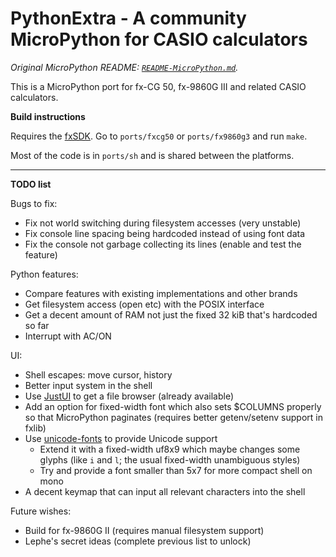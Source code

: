 # PythonExtra - A community MicroPython for CASIO calculators

*Original MicroPython README: [`README-MicroPython.md`](README-MicroPython.md).*

This is a MicroPython port for fx-CG 50, fx-9860G III and related CASIO calculators.

**Build instructions**

Requires the [fxSDK](/Lephenixnoir/fxsdk). Go to `ports/fxcg50` or `ports/fx9860g3` and run `make`.

Most of the code is in `ports/sh` and is shared between the platforms.

---

**TODO list**

Bugs to fix:
- Fix not world switching during filesystem accesses (very unstable)
- Fix console line spacing being hardcoded instead of using font data
- Fix the console not garbage collecting its lines (enable and test the feature)

Python features:
- Compare features with existing implementations and other brands
- Get filesystem access (open etc) with the POSIX interface
- Get a decent amount of RAM not just the fixed 32 kiB that's hardcoded so far
- Interrupt with AC/ON

UI:
- Shell escapes: move cursor, history
- Better input system in the shell
- Use [JustUI](/Lephenixnoir/JustUI) to get a file browser (already available)
- Add an option for fixed-width font which also sets $COLUMNS properly so that
  MicroPython paginates (requires better getenv/setenv support in fxlib)
- Use [unicode-fonts](/Lephenixnoir/unicode-fonts) to provide Unicode support
  * Extend it with a fixed-width uf8x9 which maybe changes some glyphs (like
    `i` and `l`; the usual fixed-width unambiguous styles)
  * Try and provide a font smaller than 5x7 for more compact shell on mono
- A decent keymap that can input all relevant characters into the shell

Future wishes:
- Build for fx-9860G II (requires manual filesystem support)
- Lephe's secret ideas (complete previous list to unlock)
